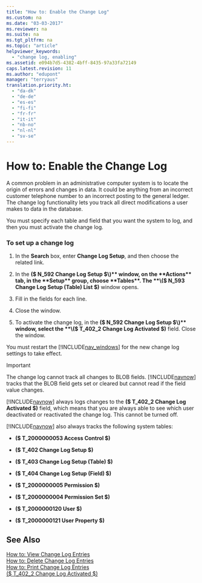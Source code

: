 ```yaml
---
title: "How to: Enable the Change Log"
ms.custom: na
ms.date: "03-03-2017"
ms.reviewer: na
ms.suite: na
ms.tgt_pltfrm: na
ms.topic: "article"
helpviewer_keywords: 
  - "change log, enabling"
ms.assetid: e094b7d5-4382-4bff-8435-97a33fa72149
caps.latest.revision: 11
ms.author: "edupont"
manager: "terryaus"
translation.priority.ht: 
  - "da-dk"
  - "de-de"
  - "es-es"
  - "fi-fi"
  - "fr-fr"
  - "it-it"
  - "nb-no"
  - "nl-nl"
  - "sv-se"
---
```

# How to: Enable the Change Log
A common problem in an administrative computer system is to locate the origin of errors and changes in data. It could be anything from an incorrect customer telephone number to an incorrect posting to the general ledger. The change log functionality lets you track all direct modifications a user makes to data in the database.  
  
 You must specify each table and field that you want the system to log, and then you must activate the change log.  
  
### To set up a change log  
  
1.  In the **Search** box, enter **Change Log Setup**, and then choose the related link.  
  
2.  In the **\($ N\_592 Change Log Setup $\)** window, on the **Actions** tab, in the **Setup** group, choose **Tables**. The **\($ N\_593 Change Log Setup \(Table\) List $\)** window opens.  
  
3.  Fill in the fields for each line.  
  
4.  Close the window.  
  
5.  To activate the change log, in the **\($ N\_592 Change Log Setup $\)** window, select the **\($ T\_402\_2 Change Log Activated $\)** field. Close the window.  
  
 You must restart the [!INCLUDE[nav_windows](../BusinessFunctionality/IntegratingWithMicrosoftOffice/includes/nav_windows_md.md)] for the new change log settings to take effect.  
  
> [!IMPORTANT]  
>  The change log cannot track all changes to BLOB fields. [!INCLUDE[navnow](../ApplicationDesign/includes/navnow_md.md)] tracks that the BLOB field gets set or cleared but cannot read if the field value changes.  
  
 [!INCLUDE[navnow](../ApplicationDesign/includes/navnow_md.md)] always logs changes to the **\($ T\_402\_2 Change Log Activated $\)** field, which means that you are always able to see which user deactivated or reactivated the change log. This cannot be turned off.  
  
 [!INCLUDE[navnow](../ApplicationDesign/includes/navnow_md.md)] also always tracks the following system tables:  
  
-   **\($ T\_2000000053 Access Control $\)**  
  
-   **\($ T\_402 Change Log Setup $\)**  
  
-   **\($ T\_403 Change Log Setup \(Table\) $\)**  
  
-   **\($ T\_404 Change Log Setup \(Field\) $\)**  
  
-   **\($ T\_2000000005 Permission $\)**  
  
-   **\($ T\_2000000004 Permission Set $\)**  
  
-   **\($ T\_2000000120 User $\)**  
  
-   **\($ T\_2000000121 User Property $\)**  
  
## See Also  
 [How to: View Change Log Entries](../SetupAndAdministration/how-to-view-change-log-entries.md)   
 [How to: Delete Change Log Entries](../SetupAndAdministration/how-to-delete-change-log-entries.md)   
 [How to: Print Change Log Entries](../SetupAndAdministration/how-to-print-change-log-entries.md)   
 [\($ T\_402\_2 Change Log Activated $\)](assetId:///be9a4292-1bcd-4ea1-b401-4e98acbb7f8e)